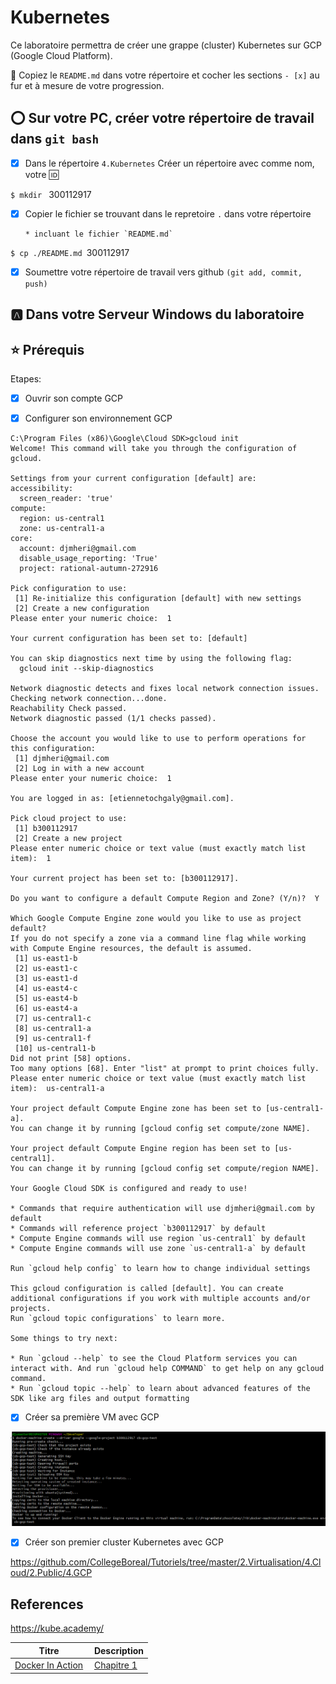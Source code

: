 # Kubernetes

Ce laboratoire permettra de créer une grappe (cluster) Kubernetes sur GCP (Google Cloud Platform).

:closed_book: Copiez le `README.md` dans votre répertoire et cocher les sections `- [x]` au fur et à mesure de votre progression.

## :o: Sur votre PC, créer votre répertoire de travail dans `git bash`

- [X] Dans le répertoire `4.Kubernetes` Créer un répertoire avec comme nom, votre :id:

`$ mkdir ` 300112917

- [X] Copier le fichier se trouvant dans le repretoire `.` dans votre répertoire

      * incluant le fichier `README.md` 


`$ cp ./README.md `300112917` `

- [X] Soumettre votre répertoire de travail vers github `(git add, commit, push)` 

## :a: Dans votre Serveur Windows du laboratoire

## :star: Prérequis

Etapes: 

- [X]  Ouvrir son compte GCP

- [X]  Configurer son environnement GCP

```
C:\Program Files (x86)\Google\Cloud SDK>gcloud init
Welcome! This command will take you through the configuration of gcloud.

Settings from your current configuration [default] are:
accessibility:
  screen_reader: 'true'
compute:
  region: us-central1
  zone: us-central1-a
core:
  account: djmheri@gmail.com
  disable_usage_reporting: 'True'
  project: rational-autumn-272916

Pick configuration to use:
 [1] Re-initialize this configuration [default] with new settings
 [2] Create a new configuration
Please enter your numeric choice:  1

Your current configuration has been set to: [default]

You can skip diagnostics next time by using the following flag:
  gcloud init --skip-diagnostics

Network diagnostic detects and fixes local network connection issues.
Checking network connection...done.
Reachability Check passed.
Network diagnostic passed (1/1 checks passed).

Choose the account you would like to use to perform operations for
this configuration:
 [1] djmheri@gmail.com
 [2] Log in with a new account
Please enter your numeric choice:  1

You are logged in as: [etiennetochgaly@gmail.com].

Pick cloud project to use:
 [1] b300112917
 [2] Create a new project
Please enter numeric choice or text value (must exactly match list
item):  1

Your current project has been set to: [b300112917].

Do you want to configure a default Compute Region and Zone? (Y/n)?  Y

Which Google Compute Engine zone would you like to use as project
default?
If you do not specify a zone via a command line flag while working
with Compute Engine resources, the default is assumed.
 [1] us-east1-b
 [2] us-east1-c
 [3] us-east1-d
 [4] us-east4-c
 [5] us-east4-b
 [6] us-east4-a
 [7] us-central1-c
 [8] us-central1-a
 [9] us-central1-f
 [10] us-central1-b
Did not print [58] options.
Too many options [68]. Enter "list" at prompt to print choices fully.
Please enter numeric choice or text value (must exactly match list
item):  us-central1-a

Your project default Compute Engine zone has been set to [us-central1-a].
You can change it by running [gcloud config set compute/zone NAME].

Your project default Compute Engine region has been set to [us-central1].
You can change it by running [gcloud config set compute/region NAME].

Your Google Cloud SDK is configured and ready to use!

* Commands that require authentication will use djmheri@gmail.com by default
* Commands will reference project `b300112917` by default
* Compute Engine commands will use region `us-central1` by default
* Compute Engine commands will use zone `us-central1-a` by default

Run `gcloud help config` to learn how to change individual settings

This gcloud configuration is called [default]. You can create additional configurations if you work with multiple accounts and/or projects.
Run `gcloud topic configurations` to learn more.

Some things to try next:

* Run `gcloud --help` to see the Cloud Platform services you can interact with. And run `gcloud help COMMAND` to get help on any gcloud command.
* Run `gcloud topic --help` to learn about advanced features of the SDK like arg files and output formatting
```

- [X]  Créer sa première VM avec GCP

<img src="GCP1.PNG"></img>

- [X]  Créer son premier cluster Kubernetes avec GCP

https://github.com/CollegeBoreal/Tutoriels/tree/master/2.Virtualisation/4.Cloud/2.Public/4.GCP

## References

https://kube.academy/

| Titre | Description |
|-------|-------------|
| [Docker In Action](https://www.manning.com/books/docker-in-action-second-edition) | [Chapitre 1](https://livebook.manning.com/book/kubernetes-in-action/chapter-1) |


